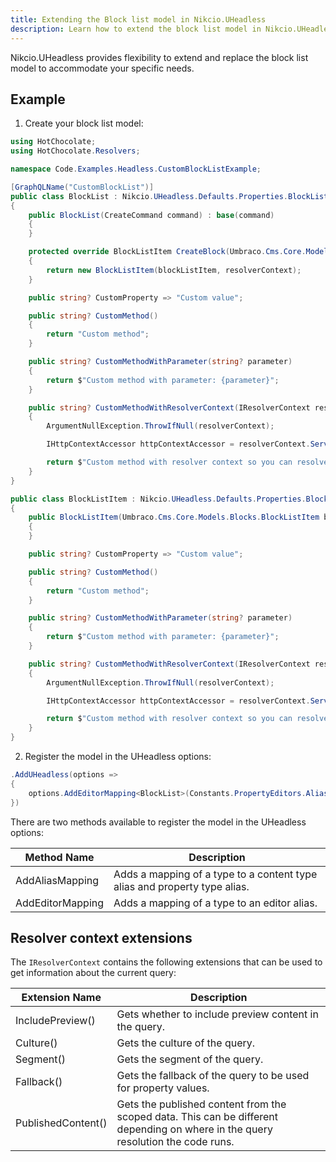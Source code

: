 ```yaml
---
title: Extending the Block list model in Nikcio.UHeadless
description: Learn how to extend the block list model in Nikcio.UHeadless.
---
```


Nikcio.UHeadless provides flexibility to extend and replace the block list model to accommodate your specific needs.

## Example

1. Create your block list model:

```csharp
using HotChocolate;
using HotChocolate.Resolvers;

namespace Code.Examples.Headless.CustomBlockListExample;

[GraphQLName("CustomBlockList")]
public class BlockList : Nikcio.UHeadless.Defaults.Properties.BlockList<BlockListItem>
{
    public BlockList(CreateCommand command) : base(command)
    {
    }

    protected override BlockListItem CreateBlock(Umbraco.Cms.Core.Models.Blocks.BlockListItem blockListItem, IResolverContext resolverContext)
    {
        return new BlockListItem(blockListItem, resolverContext);
    }

    public string? CustomProperty => "Custom value";

    public string? CustomMethod()
    {
        return "Custom method";
    }

    public string? CustomMethodWithParameter(string? parameter)
    {
        return $"Custom method with parameter: {parameter}";
    }

    public string? CustomMethodWithResolverContext(IResolverContext resolverContext)
    {
        ArgumentNullException.ThrowIfNull(resolverContext);

        IHttpContextAccessor httpContextAccessor = resolverContext.Service<IHttpContextAccessor>();

        return $"Custom method with resolver context so you can resolve the services needed: {httpContextAccessor.HttpContext?.Request.Path}";
    }
}

public class BlockListItem : Nikcio.UHeadless.Defaults.Properties.BlockListItem
{
    public BlockListItem(Umbraco.Cms.Core.Models.Blocks.BlockListItem blockListItem, IResolverContext resolverContext) : base(blockListItem, resolverContext)
    {
    }

    public string? CustomProperty => "Custom value";

    public string? CustomMethod()
    {
        return "Custom method";
    }

    public string? CustomMethodWithParameter(string? parameter)
    {
        return $"Custom method with parameter: {parameter}";
    }

    public string? CustomMethodWithResolverContext(IResolverContext resolverContext)
    {
        ArgumentNullException.ThrowIfNull(resolverContext);

        IHttpContextAccessor httpContextAccessor = resolverContext.Service<IHttpContextAccessor>();

        return $"Custom method with resolver context so you can resolve the services needed: {httpContextAccessor.HttpContext?.Request.Path}";
    }
}

```

2. Register the model in the UHeadless options:

```csharp
.AddUHeadless(options =>
{
    options.AddEditorMapping<BlockList>(Constants.PropertyEditors.Aliases.BlockList);
})
```

There are two methods available to register the model in the UHeadless options:

| Method Name       | Description                                                                    |
|-------------------|--------------------------------------------------------------------------------|
| AddAliasMapping   | Adds a mapping of a type to a content type alias and property type alias.      |
| AddEditorMapping  | Adds a mapping of a type to an editor alias.                                   |


## Resolver context extensions

The `IResolverContext` contains the following extensions that can be used to get information about the current query:

| Extension Name       | Description                                                                                                                      |
|----------------------|----------------------------------------------------------------------------------------------------------------------------------|
| IncludePreview()     | Gets whether to include preview content in the query.                                                                            |
| Culture()            | Gets the culture of the query.                                                                                                   |
| Segment()            | Gets the segment of the query.                                                                                                   |
| Fallback()           | Gets the fallback of the query to be used for property values.                                                                   |
| PublishedContent()   |Gets the published content from the scoped data. This can be different depending on where in the query resolution the code runs.  |
